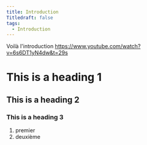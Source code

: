 ```yaml
---
title: Introduction
Titledraft: false
tags:
  - Introduction
---
```

Voilà l'introduction
https://www.youtube.com/watch?v=6s6DT1yN4dw&t=29s

# This is a heading 1 
## This is a heading 2 
### This is a heading 3 

1. premier
2. deuxième



